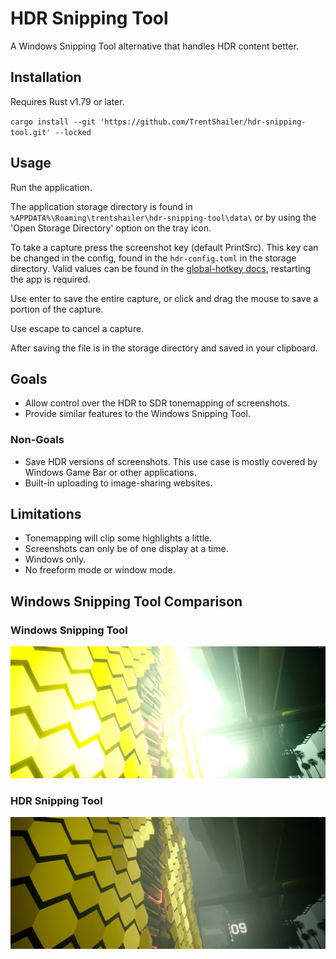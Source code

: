# HDR Snipping Tool

A Windows Snipping Tool alternative that handles HDR content better.

## Installation

Requires Rust v1.79 or later.

`cargo install --git 'https://github.com/TrentShailer/hdr-snipping-tool.git' --locked`

## Usage

Run the application.

The application storage directory is found in `%APPDATA%\Roaming\trentshailer\hdr-snipping-tool\data\` or by using the 'Open Storage Directory' option on the tray icon.

To take a capture press the screenshot key (default PrintSrc). This key can be changed in the config, found in the `hdr-config.toml` in the storage directory. Valid values can be found in the [global-hotkey docs](https://docs.rs/global-hotkey/latest/global_hotkey/hotkey/enum.Code.html), restarting the app is required.

Use enter to save the entire capture, or click and drag the mouse to save a portion of the capture.

Use escape to cancel a capture.

After saving the file is in the storage directory and saved in your clipboard.

## Goals

- Allow control over the HDR to SDR tonemapping of screenshots.
- Provide similar features to the Windows Snipping Tool.

### Non-Goals

- Save HDR versions of screenshots. This use case is mostly covered by Windows Game Bar or other applications.
- Built-in uploading to image-sharing websites.

## Limitations

- Tonemapping will clip some highlights a little.
- Screenshots can only be of one display at a time.
- Windows only.
- No freeform mode or window mode.

## Windows Snipping Tool Comparison

### Windows Snipping Tool

![Windows example 1][win-example-1]

### HDR Snipping Tool

![HDR example 1][hdr-example-1]

[win-example-1]: https://github.com/TrentShailer/hdr-snipping-tool/blob/gpu-version/media/windows-snipping-tool-example.jpg "Windows Snipping Tool Screenshot of Cyberpunk 2077 with blown out highlights."
[hdr-example-1]: https://github.com/TrentShailer/hdr-snipping-tool/blob/gpu-version/media/hdr-snipping-tool-example.jpg "HDR Snipping Tool Screenshot showing the same content as the Windows Snipping Tool but without any blown out highlights."
